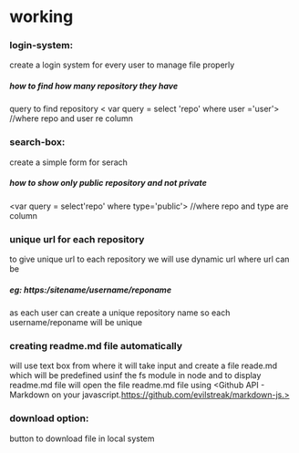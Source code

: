 # working
 ### login-system:
 create a login system for every user to manage file properly 
##### how to find how many repository they have
 query to find repository
 < var query = select 'repo' where user ='user'>
 //where repo and user re column
 
 ### search-box:
  create a simple form for serach
  ##### how to show only public repository and not private
<var query = select'repo' where type='public'>
  //where repo and type are column
  
 ### unique url for each repository
 to give unique url to each repository we will use dynamic url where url can be 
 
 ##### eg: https:/sitename/username/reponame 
 as each user can create a unique repository name so each username/reponame will be unique
 
 
###  creating readme.md file automatically
will use text box  from where it will take input and create a file reade.md which will be predefined usinf the fs module in node and to display readme.md file will open the file readme.md file using <Github API - Markdown on your javascript.https://github.com/evilstreak/markdown-js.>

### download option:
   button to download file in local system 
